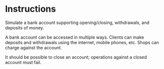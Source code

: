 # Instructions

Simulate a bank account supporting opening/closing, withdrawals, and deposits of money.

A bank account can be accessed in multiple ways.
Clients can make deposits and withdrawals using the internet, mobile phones, etc.
Shops can charge against the account.

It should be possible to close an account; operations against a closed account must fail.
